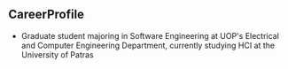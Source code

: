 ## CareerProfile

- Graduate student majoring in Software Engineering at UOP's Electrical and Computer Engineering Department, currently studying HCI at the University of Patras
